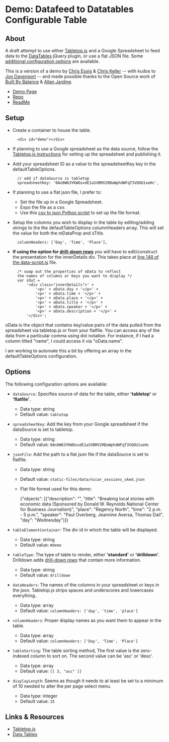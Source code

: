 # Demo: Datafeed to Datatables Configurable Table

## About
A draft attempt to use either [Tabletop.js](http://builtbybalance.com/Tabletop/) and a Google Spreadsheet to feed data to the [DataTables](http://datatables.net/) jQuery plugin, or use a flat JSON file. Some [additional configuration options](https://github.com/chrislkeller/datafeed_to_datatables#options) are available.

This is a version of a demo by [Chris Essig](https://twitter.com/CourierEssig) &amp; [Chris Keller](https://twitter.com/ChrisLKeller) -- with kudos to [Jon Davenport](https://twitter.com/JonDavenport1) -- and made possible thanks to the Open Source work of [Built By Balance](http://builtbybalance.com) &amp; [Allan Jardine](https://github.com/DataTables).

* [Demo Page](http://projects.chrislkeller.com/demos/datafeed_to_datatables)
* [Repo](https://github.com/chrislkeller/datafeed_to_datatables)
* [ReadMe](https://github.com/chrislkeller/datafeed_to_datatables#readme)

## Setup

* Create a container to house the table.

		<div id="demo"></div>

* If planning to use a Google spreadsheet as the data source, follow the [Tabletop.js instructions](http://builtbybalance.com/Tabletop/#tabletop-instructions) for setting up the spreadsheet and publishing it.

* Add your spreadsheet ID as a value to the spreadsheetKey key in the defaultTableOptions.

	    // add if dataSource is tabletop
	    spreadsheetKey: '0An8W63YKWOsxdE1aSVBMV2RBaWphdWFqT3VQOU1xeHc',

* If planning to use a flat json file, I prefer to:
	* Set the file up in a Google Spreadsheet.
	* Expo the file as a csv.
	* Use this [csv to json Python script](https://gist.github.com/chrislkeller/4700210#file-csv-to-json-py) to set up the file format.

* Setup the columns you wish to display in the table by editing/adding strings to the the defaultTableOptions columnHeaders array. This will set the value for both the mDataProp and sTitle.

		columnHeaders: ['Day', 'Time', 'Place'],

* **If using the option for [drill-down rows](http://www.datatables.net/blog/Drill-down_rows)** you will have to edit/construct the presentation for the innerDetails div. This takes place at [line 148 of the data-script.js](https://github.com/chrislkeller/datafeed_to_datatables/blob/master/static-files/scripts/data-script.js#L148) file.

        /* swap out the properties of oData to reflect
        the names of columns or keys you want to display */
        var sOut =
            '<div class="innerDetails">' +
                '<p>' + oData.day + '</p>' +
                '<p>' + oData.time + '</p>' +
                '<p>' + oData.place + '</p>' +
                '<p>' + oData.title + '</p>' +
                '<p>' + oData.speaker + '</p>' +
                '<p>' + oData.description + '</p>' +
            '</div>';

oData is the object that contains key/value pairs of the data pulled from the spreadsheet via tabletop.js or from your flatfile. You can access any of the data from a particular comma using dot notation. For instance, if I had a column titled "name", I could access it via "oData.name".

I am working to automate this a bit by offering an array in the defaultTableOptions configuration.

## Options

The following configuration options are available:

* ```dataSource```:  Specifies source of data for the table, either **'tabletop'** or **'flatfile'**.
	* Data type: string
	* Default value: ```tabletop```

* ```spreadsheetKey```:  Add the key from your Google spreadsheet if the dataSource is set to tabletop.
	* Data type: string
	* Default value: ```0An8W63YKWOsxdE1aSVBMV2RBaWphdWFqT3VQOU1xeHc```

* ```jsonFile```:  Add the path to a flat json file if the dataSource is set to flatfile.
	* Data type: string
	* Default value: ```static-files/data/nicar_sessions_sked.json```
	* Flat file format used for this demo:

		{"objects": [{"description": "", "title": "Breaking local stories with economic data (Sponsored by Donald W. Reynolds National Center for Business Journalism)", "place": "Regency North", "time": "2 p.m. - 5 p.m.", "speaker": "Paul Overberg, Jeannine Aversa, Thomas Dail", "day": "Wednesday"}]}

* ```tableElementContainer```:  The div id in which the table will be displayed.
	* Data type: string
	* Default value: ```#demo```

* ```tableType```:  The type of table to render, either **'standard'** or **'drilldown'**. Drilldown adds [drill-down rows](http://www.datatables.net/blog/Drill-down_rows) that contain more information.
	* Data type: string
	* Default value: ```drilldown```

* ```dataHeaders```: The names of the columns in your spreadsheet or keys in the json. Tabletop.js strips spaces and underscores and lowercases everything..
	* Data type: array
	* Default value: ```columnHeaders: ['day', 'time', 'place']```

* ```columnHeaders```:  Proper display names as you want them to appear in the table.
	* Data type: array
	* Default value: ```columnHeaders: ['Day', 'Time', 'Place']```

* ```tableSorting```:  The table sorting method, The first value is the zero-indexed column to sort on. The second value can be 'asc' or 'desc'.
	* Data type: array
	* Default value: ```[[ 3, "asc" ]]```

* ```displayLength```:  Seems as though it needs to at least be set to a minimum of 10 needed to alter the per page select menu.
	* Data type: integer
	* Default value: ```15```

## Links & Resources

* [Tabletop.js](http://builtbybalance.com/Tabletop/)
* [Data Tables](http://datatables.net/index)
